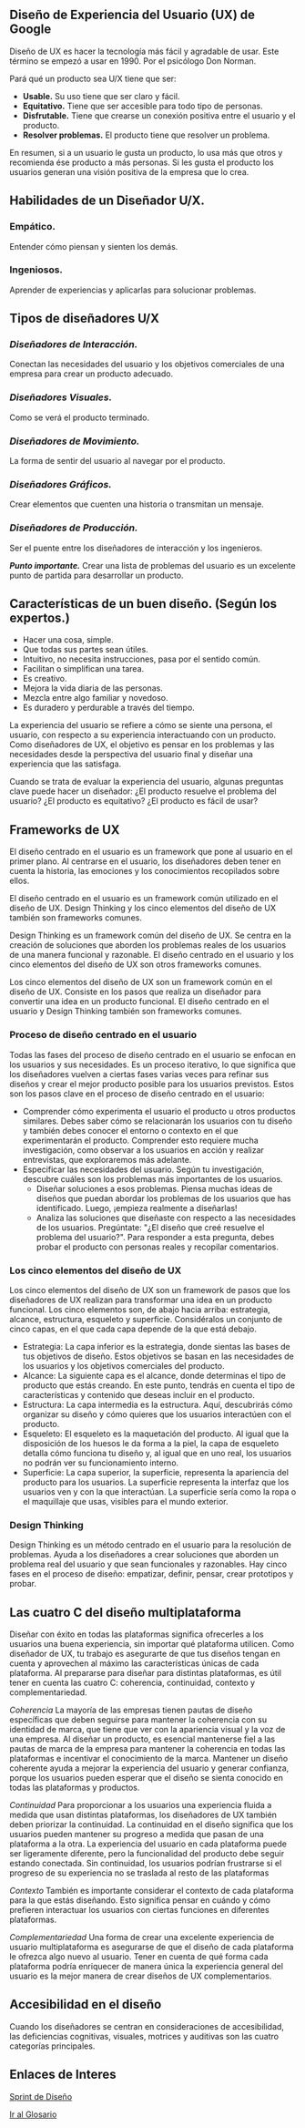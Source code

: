 ## Diseño de Experiencia del Usuario (UX) de Google
Diseño de UX es hacer la tecnología más fácil y agradable de usar. Este término se empezó a usar en 1990. Por el psicólogo Don Norman. 

Pará qué un producto sea U/X tiene que ser:
- __Usable.__ Su uso tiene que ser claro y fácil. 
- __Equitativo.__ Tiene que ser accesible para todo tipo de personas. 
- __Disfrutable.__ Tiene que crearse un conexión positiva entre el usuario y el producto. 
- __Resolver problemas.__ El producto tiene que resolver un problema.

En resumen, si a un usuario le gusta un producto, lo usa más que otros y recomienda ése producto a más personas. Si les gusta el producto los usuarios generan una visión positiva de la empresa que lo crea.

## Habilidades de un Diseñador U/X.

### Empático. 
Entender cómo piensan y sienten los demás.

### Ingeniosos. 
Aprender de experiencias y aplicarlas para solucionar problemas. 

## Tipos de diseñadores U/X

### _Diseñadores de Interacción._ 
Conectan las necesidades del usuario y los objetivos comerciales de una empresa para crear un producto adecuado. 

### _Diseñadores Visuales._
Como se verá el producto terminado. 

### _Diseñadores de Movimiento._
La forma de sentir del usuario al navegar por el producto. 

### _Diseñadores Gráficos._
Crear elementos que cuenten una historia o transmitan un mensaje. 

### _Diseñadores de Producción._
Ser el puente entre los diseñadores de interacción y los ingenieros.

___Punto importante.___ Crear una lista de problemas del usuario es un excelente punto de partida para desarrollar un producto.

## Características de un buen diseño. (Según los expertos.)

- Hacer una cosa, simple.
- Que todas sus partes sean útiles.
- Intuitivo, no necesita instrucciones, pasa por el sentido común.
- Facilitan o simplifican una tarea.
- Es creativo.
- Mejora la vida diaria de las personas.
- Mezcla entre algo familiar y novedoso.
- Es duradero y perdurable a través del tiempo.

La experiencia del usuario se refiere a cómo se siente una persona, el usuario, con respecto a su experiencia interactuando con un producto. Como diseñadores de UX, el objetivo es pensar en los problemas y las necesidades desde la perspectiva del usuario final y diseñar una experiencia que las satisfaga.

Cuando se trata de evaluar la experiencia del usuario, algunas preguntas clave puede hacer un diseñador: ¿El producto resuelve el problema del usuario? ¿El producto es equitativo? ¿El producto es fácil de usar?

## Frameworks de UX

El diseño centrado en el usuario es un framework que pone al usuario en el primer plano. Al centrarse en el usuario, los diseñadores deben tener en cuenta la historia, las emociones y los conocimientos recopilados sobre ellos.

El diseño centrado en el usuario es un framework común utilizado en el diseño de UX. Design Thinking y los cinco elementos del diseño de UX también son frameworks comunes.

Design Thinking es un framework común del diseño de UX. Se centra en la creación de soluciones que aborden los problemas reales de los usuarios de una manera funcional y razonable. El diseño centrado en el usuario y los cinco elementos del diseño de UX son otros frameworks comunes.

Los cinco elementos del diseño de UX son un framework común en el diseño de UX. Consiste en los pasos que realiza un diseñador para convertir una idea en un producto funcional. El diseño centrado en el usuario y Design Thinking también son frameworks comunes.

### Proceso de diseño centrado en el usuario

Todas las fases del proceso de diseño centrado en el usuario se enfocan en los usuarios y sus necesidades. Es un proceso iterativo, lo que significa que los diseñadores vuelven a ciertas fases varias veces para refinar sus diseños y crear el mejor producto posible para los usuarios previstos.
Estos son los pasos clave en el proceso de diseño centrado en el usuario: 
- Comprender cómo experimenta el usuario el producto u otros productos similares. Debes saber cómo se relacionarán los usuarios con tu diseño y también debes conocer el entorno o contexto en el que experimentarán el producto. Comprender esto requiere mucha investigación, como observar a los usuarios en acción y realizar entrevistas, que exploraremos más adelante.
- Especificar las necesidades del usuario. Según tu investigación, descubre cuáles son los problemas más importantes de los usuarios. 
    - Diseñar soluciones a esos problemas. Piensa muchas ideas de diseños que puedan abordar los problemas de los usuarios que has identificado. Luego, ¡empieza realmente a diseñarlas! 
    - Analiza las soluciones que diseñaste con respecto a las necesidades de los usuarios. Pregúntate: "¿El diseño que creé resuelve el problema del usuario?". Para responder a esta pregunta, debes probar el producto con personas reales y recopilar comentarios.

### Los cinco elementos del diseño de UX

Los cinco elementos del diseño de UX son un framework de pasos que los diseñadores de UX realizan para transformar una idea en un producto funcional. Los cinco elementos son, de abajo hacia arriba: estrategia, alcance, estructura, esqueleto y superficie. Considéralos un conjunto de cinco capas, en el que cada capa depende de la que está debajo.

- Estrategia: La capa inferior es la estrategia, donde sientas las bases de tus objetivos de diseño. Estos objetivos se basan en las necesidades de los usuarios y los objetivos comerciales del producto.
- Alcance: La siguiente capa es el alcance, donde determinas el tipo de producto que estás creando. En este punto, tendrás en cuenta el tipo de características y contenido que deseas incluir en el producto.
- Estructura: La capa intermedia es la estructura. Aquí, descubrirás cómo organizar su diseño y cómo quieres que los usuarios interactúen con el producto.
- Esqueleto: El esqueleto es la maquetación del producto. Al igual que la disposición de los huesos le da forma a la piel, la capa de esqueleto detalla cómo funciona tu diseño y, al igual que en uno real, los usuarios no podrán ver su funcionamiento interno. 
- Superficie: La capa superior, la superficie, representa la apariencia del producto para los usuarios. La superficie representa la interfaz que los usuarios ven y con la que interactúan. La superficie sería como la ropa o el maquillaje que usas, visibles para el mundo exterior.

### Design Thinking 

Design Thinking es un método centrado en el usuario para la resolución de problemas. Ayuda a los diseñadores a crear soluciones que aborden un problema real del usuario y que sean funcionales y razonables. Hay cinco fases en el proceso de diseño: empatizar, definir, pensar, crear prototipos y probar.

## Las cuatro C del diseño multiplataforma

Diseñar con éxito en todas las plataformas significa ofrecerles a los usuarios una buena experiencia, sin importar qué plataforma utilicen. Como diseñador de UX, tu trabajo es asegurarte de que tus diseños tengan en cuenta y aprovechen al máximo las características únicas de cada plataforma. Al prepararse para diseñar para distintas plataformas, es útil tener en cuenta las cuatro C: coherencia, continuidad, contexto y complementariedad.  

_Coherencia_
La mayoría de las empresas tienen pautas de diseño específicas que deben seguirse para mantener la coherencia con su identidad de marca, que tiene que ver con la apariencia visual y la voz de una empresa. Al diseñar un producto, es esencial mantenerse fiel a las pautas de marca de la empresa para mantener la coherencia en todas las plataformas e incentivar el conocimiento de la marca. Mantener un diseño coherente ayuda a mejorar la experiencia del usuario y generar confianza, porque los usuarios pueden esperar que el diseño se sienta conocido en todas las plataformas y productos.

_Continuidad_
Para proporcionar a los usuarios una experiencia fluida a medida que usan distintas plataformas, los diseñadores de UX también deben priorizar la continuidad. La continuidad en el diseño significa que los usuarios pueden mantener su progreso a medida que pasan de una plataforma a la otra. La experiencia del usuario en cada plataforma puede ser ligeramente diferente, pero la funcionalidad del producto debe seguir estando conectada. Sin continuidad, los usuarios podrían frustrarse si el progreso de su experiencia no se traslada al resto de las plataformas

_Contexto_
También es importante considerar el contexto de cada plataforma para la que estás diseñando. Esto significa pensar en cuándo y cómo prefieren interactuar los usuarios con ciertas funciones en diferentes plataformas.

_Complementariedad_
Una forma de crear una excelente experiencia de usuario multiplataforma es asegurarse de que el diseño de cada plataforma le ofrezca algo nuevo al usuario. Tener en cuenta de qué forma cada plataforma podría enriquecer de manera única la experiencia general del usuario es la mejor manera de crear diseños de UX complementarios.

## Accesibilidad en el diseño
Cuando los diseñadores se centran en consideraciones de accesibilidad, las deficiencias cognitivas, visuales, motrices y auditivas son las cuatro categorías principales.


## Enlaces de Interes

[Sprint de Diseño](/Designsprint.md)

[Ir al Glosario](/Glosario.md)